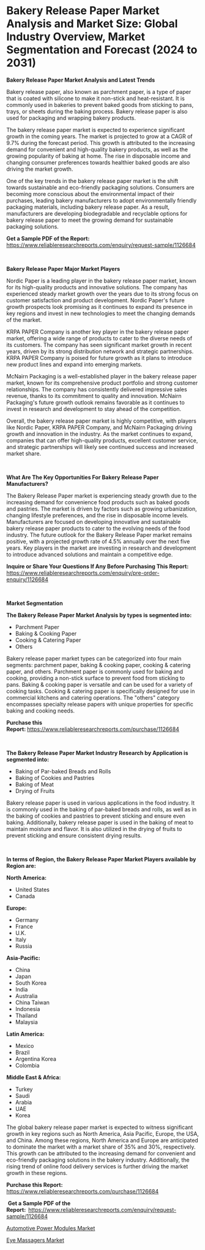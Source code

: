<p><h1>Bakery Release Paper Market Analysis and Market Size: Global Industry Overview, Market Segmentation and Forecast (2024 to 2031)</h1></p><p><strong>Bakery Release Paper Market Analysis and Latest Trends</strong></p>
<p><p>Bakery release paper, also known as parchment paper, is a type of paper that is coated with silicone to make it non-stick and heat-resistant. It is commonly used in bakeries to prevent baked goods from sticking to pans, trays, or sheets during the baking process. Bakery release paper is also used for packaging and wrapping bakery products.</p><p>The bakery release paper market is expected to experience significant growth in the coming years. The market is projected to grow at a CAGR of 9.7% during the forecast period. This growth is attributed to the increasing demand for convenient and high-quality bakery products, as well as the growing popularity of baking at home. The rise in disposable income and changing consumer preferences towards healthier baked goods are also driving the market growth.</p><p>One of the key trends in the bakery release paper market is the shift towards sustainable and eco-friendly packaging solutions. Consumers are becoming more conscious about the environmental impact of their purchases, leading bakery manufacturers to adopt environmentally friendly packaging materials, including bakery release paper. As a result, manufacturers are developing biodegradable and recyclable options for bakery release paper to meet the growing demand for sustainable packaging solutions.</p></p>
<p><strong>Get a Sample PDF of the Report:&nbsp;</strong> <a href="https://www.reliableresearchreports.com/enquiry/request-sample/1126684">https://www.reliableresearchreports.com/enquiry/request-sample/1126684</a></p>
<p>&nbsp;</p>
<p><strong>Bakery Release Paper Major Market Players</strong></p>
<p><p>Nordic Paper is a leading player in the bakery release paper market, known for its high-quality products and innovative solutions. The company has experienced steady market growth over the years due to its strong focus on customer satisfaction and product development. Nordic Paper's future growth prospects look promising as it continues to expand its presence in key regions and invest in new technologies to meet the changing demands of the market.</p><p>KRPA PAPER Company is another key player in the bakery release paper market, offering a wide range of products to cater to the diverse needs of its customers. The company has seen significant market growth in recent years, driven by its strong distribution network and strategic partnerships. KRPA PAPER Company is poised for future growth as it plans to introduce new product lines and expand into emerging markets.</p><p>McNairn Packaging is a well-established player in the bakery release paper market, known for its comprehensive product portfolio and strong customer relationships. The company has consistently delivered impressive sales revenue, thanks to its commitment to quality and innovation. McNairn Packaging's future growth outlook remains favorable as it continues to invest in research and development to stay ahead of the competition.</p><p>Overall, the bakery release paper market is highly competitive, with players like Nordic Paper, KRPA PAPER Company, and McNairn Packaging driving growth and innovation in the industry. As the market continues to expand, companies that can offer high-quality products, excellent customer service, and strategic partnerships will likely see continued success and increased market share.</p></p>
<p>&nbsp;</p>
<p><strong>What Are The Key Opportunities For Bakery Release Paper Manufacturers?</strong></p>
<p><p>The Bakery Release Paper market is experiencing steady growth due to the increasing demand for convenience food products such as baked goods and pastries. The market is driven by factors such as growing urbanization, changing lifestyle preferences, and the rise in disposable income levels. Manufacturers are focused on developing innovative and sustainable bakery release paper products to cater to the evolving needs of the food industry. The future outlook for the Bakery Release Paper market remains positive, with a projected growth rate of 4.5% annually over the next five years. Key players in the market are investing in research and development to introduce advanced solutions and maintain a competitive edge.</p></p>
<p><strong>Inquire or Share Your Questions If Any Before Purchasing This Report:</strong> <a href="https://www.reliableresearchreports.com/enquiry/pre-order-enquiry/1126684">https://www.reliableresearchreports.com/enquiry/pre-order-enquiry/1126684</a></p>
<p>&nbsp;</p>
<p><strong>Market Segmentation</strong></p>
<p><strong>The Bakery Release Paper Market Analysis by types is segmented into:</strong></p>
<p><ul><li>Parchment Paper</li><li>Baking & Cooking Paper</li><li>Cooking & Catering Paper</li><li>Others</li></ul></p>
<p><p>Bakery release paper market types can be categorized into four main segments: parchment paper, baking & cooking paper, cooking & catering paper, and others. Parchment paper is commonly used for baking and cooking, providing a non-stick surface to prevent food from sticking to pans. Baking & cooking paper is versatile and can be used for a variety of cooking tasks. Cooking & catering paper is specifically designed for use in commercial kitchens and catering operations. The "others" category encompasses specialty release papers with unique properties for specific baking and cooking needs.</p></p>
<p><strong>Purchase this Report:&nbsp;</strong><a href="https://www.reliableresearchreports.com/purchase/1126684">https://www.reliableresearchreports.com/purchase/1126684</a></p>
<p>&nbsp;</p>
<p><strong>The Bakery Release Paper Market Industry Research by Application is segmented into:</strong></p>
<p><ul><li>Baking of Par-baked Breads and Rolls</li><li>Baking of Cookies and Pastries</li><li>Baking of Meat</li><li>Drying of Fruits</li></ul></p>
<p><p>Bakery release paper is used in various applications in the food industry. It is commonly used in the baking of par-baked breads and rolls, as well as in the baking of cookies and pastries to prevent sticking and ensure even baking. Additionally, bakery release paper is used in the baking of meat to maintain moisture and flavor. It is also utilized in the drying of fruits to prevent sticking and ensure consistent drying results.</p></p>
<p>&nbsp;</p>
<p><strong>In terms of Region, the Bakery Release Paper Market Players available by Region are:</strong></p>
<p>
    <p> <strong> North America: </strong>
        <ul>
            <li>United States</li>
            <li>Canada</li>
        </ul>
        </p> 
    <p> <strong> Europe: </strong>
        <ul>
            <li>Germany</li>
            <li>France</li>
            <li>U.K.</li>
            <li>Italy</li>
            <li>Russia</li>
        </ul>
        </p> 
    <p> <strong> Asia-Pacific: </strong>
        <ul>
            <li>China</li>
            <li>Japan</li>
            <li>South Korea</li>
            <li>India</li>
            <li>Australia</li>
            <li>China Taiwan</li>
            <li>Indonesia</li>
            <li>Thailand</li>
            <li>Malaysia</li>
        </ul>
        </p> 
    <p> <strong> Latin America: </strong>
        <ul>
            <li>Mexico</li>
            <li>Brazil</li>
            <li>Argentina Korea</li>
            <li>Colombia</li>
        </ul>
        </p> 
    <p> <strong> Middle East & Africa: </strong>
        <ul>
            <li>Turkey</li>
            <li>Saudi</li>
            <li>Arabia</li>
            <li>UAE</li>
            <li>Korea</li>
        </ul>
    </p>
    </p>
<p><p>The global bakery release paper market is expected to witness significant growth in key regions such as North America, Asia Pacific, Europe, the USA, and China. Among these regions, North America and Europe are anticipated to dominate the market with a market share of 35% and 30%, respectively. This growth can be attributed to the increasing demand for convenient and eco-friendly packaging solutions in the bakery industry. Additionally, the rising trend of online food delivery services is further driving the market growth in these regions.</p></p>
<p><strong>Purchase this Report: </strong><a href="https://www.reliableresearchreports.com/purchase/1126684">https://www.reliableresearchreports.com/purchase/1126684</a></p>
<p>&nbsp;<strong>Get a Sample PDF of the Report:&nbsp;&nbsp;</strong><a href="https://www.reliableresearchreports.com/enquiry/request-sample/1126684">https://www.reliableresearchreports.com/enquiry/request-sample/1126684</a></p>
<p><strong></strong></p>
<p><p><a href="https://military-diascia-e68.notion.site/Automotive-Power-Modules-Market-Size-Growing-and-Forecasted-for-period-from-2024-2031-and-provides-cde0f88f43c14bb38d926c53c02b330d">Automotive Power Modules Market</a></p><p><a href="https://github.com/edytherolanlouisejk1miz0wig/Market-Research-Report-List-1/blob/main/eye-massagers-market.md">Eye Massagers Market</a></p></p>